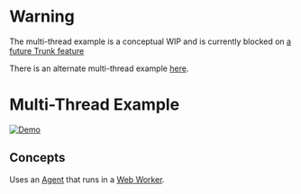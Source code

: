 # Warning

The multi-thread example is a conceptual WIP and is currently blocked on [a future Trunk feature](https://github.com/thedodd/trunk/issues/46)

There is an alternate multi-thread example [here](https://github.com/yewstack/yew/tree/master/examples/web_worker_fib).


# Multi-Thread Example

[![Demo](https://img.shields.io/website?label=demo&url=https%3A%2F%2Fexamples.yew.rs%2Fmulti_thread)](https://examples.yew.rs/multi_thread)


## Concepts

Uses an [Agent] that runs in a [Web Worker].

[agent]: https://yew.rs/docs/concepts/agents/
[web worker]: https://developer.mozilla.org/en-US/docs/Web/API/Web_Workers_API/Using_web_workers
